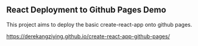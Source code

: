 ## React Deployment to Github Pages Demo

This project aims to deploy the basic create-react-app onto github pages.

https://derekangziying.github.io/create-react-app-github-pages/
